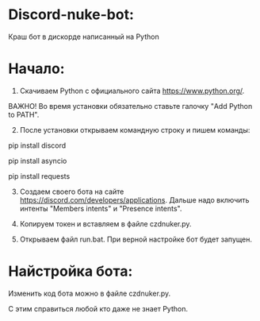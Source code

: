 # Discord-nuke-bot:
Краш бот в дискорде написанный на Python
# Начало:
1. Скачиваем Python с официального сайта https://www.python.org/.

ВАЖНО! Во время установки обязательно ставьте галочку "Add Python to PATH".

2. После установки открываем командную строку и пишем команды:

pip install discord

pip install asyncio

pip install requests

3. Создаем своего бота на сайте https://discord.com/developers/applications. Дальше надо включить интенты "Members intents" и "Presence intents".

4. Копируем токен и вставляем в файле czdnuker.py.

5. Открываем файл run.bat. При верной настройке бот будет запущен.

# Найстройка бота:
Изменить код бота можно в файле czdnuker.py.

С этим справиться любой кто даже не знает Python.

